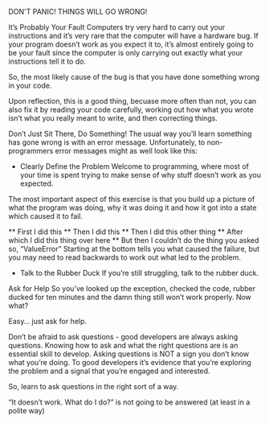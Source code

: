 DON'T PANIC!
THINGS WILL GO WRONG!

It’s Probably Your Fault
Computers try very hard to carry out your instructions and it’s very rare that the computer will have a hardware bug. If your program doesn’t work as you expect it to, it’s almost entirely going to be your fault since the computer is only carrying out exactly what your instructions tell it to do.

So, the most likely cause of the bug is that you have done something wrong in your code.

Upon reflection, this is a good thing, becuase more often than not, you can also fix it by reading your code carefully, working out how what you wrote isn’t what you really meant to write, and then correcting things.

Don’t Just Sit There, Do Something!
The usual way you’ll learn something has gone wrong is with an error message. Unfortunately, to non-programmers error messages might as well look like this:

- Clearly Define the Problem
Welcome to programming, where most of your time is spent trying to make sense of why stuff doesn’t work as you expected.

The most important aspect of this exercise is that you build up a picture of what the program was doing, why it was doing it and how it got into a state which caused it to fail.

** First I did this
** Then I did this
** Then I did this other thing
** After which I did this thing over here
** But then I couldn’t do the thing you asked so, “ValueError”
Starting at the bottom tells you what caused the failure, but you may need to read backwards to work out what led to the problem.

- Talk to the Rubber Duck
If you’re still struggling, talk to the rubber duck.


Ask for Help
So you’ve looked up the exception, checked the code, rubber ducked for ten minutes and the damn thing still won’t work properly. Now what?

Easy… just ask for help.

Don’t be afraid to ask questions - good developers are always asking questions. Knowing how to ask and what the right questions are is an essential skill to develop. Asking questions is NOT a sign you don’t know what you’re doing. To good developers it’s evidence that you’re exploring the problem and a signal that you’re engaged and interested.

So, learn to ask questions in the right sort of a way.

“It doesn’t work. What do I do?” is not going to be answered (at least in a polite way)


